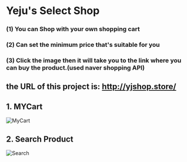 # Yeju's Select Shop
### (1) You can Shop with your own shopping cart
### (2) Can set the minimum price that's suitable for you
### (3) Click the image then it will take you to the link where you can buy the product.(used naver shopping API)
## the URL of this project is:  http://yjshop.store/

## 1. MYCart
![MyCart](https://user-images.githubusercontent.com/104639605/235419428-335a319b-73a1-4dc8-a780-df6c604cd5c7.png)

## 2. Search Product
![Search](https://user-images.githubusercontent.com/104639605/235419437-3aab30db-1031-41f2-9d00-b6b723ceca9e.png)
